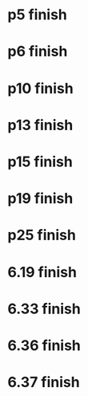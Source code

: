 # p5   finish
# p6   finish
# p10  finish
# p13  finish
# p15  finish
# p19  finish
# p25  finish
# 6.19 finish
# 6.33 finish
# 6.36 finish
# 6.37 finish